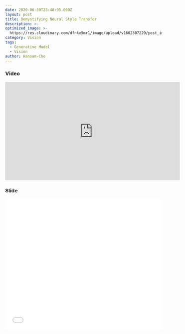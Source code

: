```yaml
---
date: 2020-06-30T23:48:05.000Z
layout: post
title: Demystifying Neural Style Transfer
description: >-
optimized_image: >-
  https://res.cloudinary.com/dfnkx5mr1/image/upload/v1602307229/post_img/1_XI3beonBnOwp-y5BwNOqCw_gmol6h.gif
category: Vision
tags:
  - Generative Model
  - Vision
author: Hansam-Cho
---
```


### Video 
<iframe width="560" height="315" src="https://www.youtube.com/embed/QSUtoEb1Vtk" frameborder="0" allow="accelerometer; autoplay; clipboard-write; encrypted-media; gyroscope; picture-in-picture" allowfullscreen></iframe>

### Slide
<iframe src="//www.slideshare.net/slideshow/embed_code/key/AyLtQOpbxYoaF4" width="510" height="420" frameborder="0" marginwidth="0" marginheight="0" scrolling="no" style="border:1px solid #CCC; border-width:0px; margin-bottom:5px; max-width: 100%;" allowfullscreen> </iframe> 